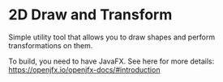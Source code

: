 # 2D Draw and Transform

Simple utility tool that allows you to draw shapes and perform transformations on them.

To build, you need to have JavaFX. See here for more details: <https://openjfx.io/openjfx-docs/#introduction>
